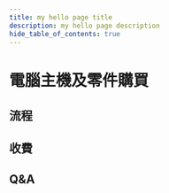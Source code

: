 ```yaml
---
title: my hello page title
description: my hello page description
hide_table_of_contents: true
---
```


# 電腦主機及零件購買

## 流程

## 收費

## Q&A